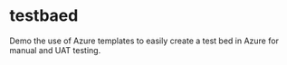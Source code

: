 # testbaed
Demo the use of Azure templates to easily create a test bed in Azure for manual and UAT testing.
